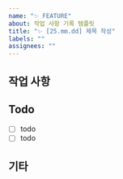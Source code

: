 ```yaml
---
name: "✨ FEATURE"
about: 작업 사항 기록 템플릿
title: "✨ [25.mm.dd] 제목 작성"
labels: ""
assignees: ""
---
```


<!--
✅ labels와 assignees를 연결해주세요.
✅ 작업이 완료된 뒤, projects, milestones, developments를 연결해주세요. -->

## 작업 사항

<!--  작업 사항(구현할 내용)에 대한 설명을 작성해주세요. 전반적인 내용을 작성하고 세부사항은 Todo로 작성해주세요. -->

## Todo

- [ ] todo
- [ ] todo

## 기타

<!-- 필요한 경우 작성, 작업 과정에서 추가로 발견, 생성된 이슈의 경우, 해당 이슈의 게시물을 번호와 함께 연결해 주세요. -->